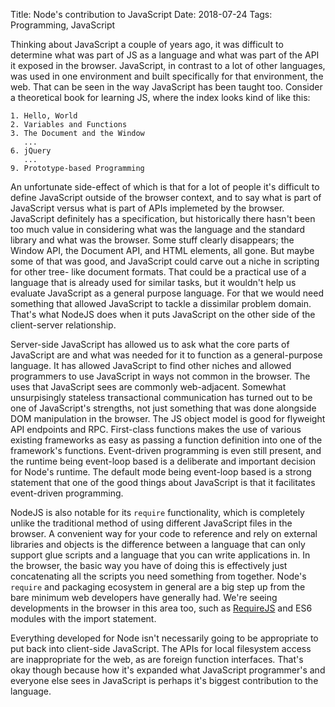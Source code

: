 Title: Node's contribution to JavaScript
Date: 2018-07-24
Tags: Programming, JavaScript

Thinking about JavaScript a couple of years ago, it was difficult to
determine what was part of JS as a language and what was part of the
API it exposed in the browser. JavaScript, in contrast to a lot of
other languages, was used in one environment and built specifically
for that environment, the web. That can be seen in the way JavaScript
has been taught too. Consider a theoretical book for learning JS,
where the index looks kind of like this:

    1. Hello, World
    2. Variables and Functions
    3. The Document and the Window
       ...
    6. jQuery
       ...
    9. Prototype-based Programming

An unfortunate side-effect of which is that for a lot of people it's
difficult to define JavaScript outside of the browser context, and
to say what is part of JavaScript versus what is part of APIs
implemeted by the browser. JavaScript definitely has a specification,
but historically there hasn't been too much value in considering 
what was the language and the standard library and what was the
browser. Some stuff clearly disappears; the Window API, the Document
API, and HTML elements, all gone. But maybe some of that was good,
and JavaScript could carve out a niche in scripting for other tree-
like document formats. That could be a practical use of a language
that is already used for similar tasks, but it wouldn't help us
evaluate JavaScript as a general purpose language. For that we
would need something that allowed JavaScript to tackle a dissimilar
problem domain. That's what NodeJS does when it puts JavaScript on
the other side of the client-server relationship.

Server-side JavaScript has allowed us to ask what the core parts of
JavaScript are and what was needed for it to function as a
general-purpose language. It has allowed JavaScript to find other
niches and allowed programmers to use JavaScript in ways not common
in the browser. The uses that JavaScript sees are commonly
web-adjacent. Somewhat unsurpisingly stateless transactional
communication has turned out to be one of JavaScript's strengths,
not just something that was done alongside DOM manipulation in the
browser. The JS object model is good for flyweight API endpoints
and RPC. First-class functions makes the use of various existing
frameworks as easy as passing a function definition into one of the
framework's functions. Event-driven programming is even still
present, and the runtime being event-loop based is a deliberate and
important decision for Node's runtime. The default mode being
event-loop based is a strong statement that one of the good things
about JavaScript is that it facilitates event-driven programming.

NodeJS is also notable for its `require` functionality, which is
completely unlike the traditional method of using different
JavaScript files in the browser. A convenient way for your code
to reference and rely on external libraries and objects is the
difference between a language that can only support glue scripts
and a language that you can write applications in. In the
browser, the basic way you have of doing this is effectively
just concatenating all the scripts you need something from
together. Node's `require` and packaging ecosystem in general
are a big step up from the bare minimum web developers have
generally had. We're seeing developments in the browser in this
area too, such as [RequireJS](https://requirejs.org/) and
ES6 modules with the import statement.

Everything developed for Node isn't necessarily going to be
appropriate to put back into client-side JavaScript. The APIs
for local filesystem access are inappropriate for the web, as
are foreign function interfaces. That's okay though because how
it's expanded what JavaScript programmer's and everyone else
sees in JavaScript is perhaps it's biggest contribution to the
language.
